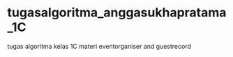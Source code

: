 # tugasalgoritma_anggasukhapratama_1C
tugas algoritma kelas 1C materi eventorganiser and guestrecord
